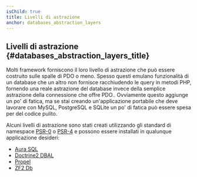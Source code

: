 ```yaml
---
isChild: true
title: Livelli di astrazione
anchor: databases_abstraction_layers
---
```


## Livelli di astrazione {#databases_abstraction_layers_title}

Molti framework forniscono il loro livello di astrazione che può essere costruito sulle spalle di PDO o meno. Spesso
questi emulano funzionalità di un database che un altro non fornisce racchiudendo le query in metodi PHP, fornendo una
reale astrazione del database invece della semplice astrazione della connessione che offre PDO.. Ovviamente questo
aggiunge un po' di fatica, ma se stai creando un'applicazione portabile che deve lavorare con MySQL, PostgreSQL e SQLite
un po' di fatica può essere spesa per del codice pulito.

Alcuni livelli di astrazione sono stati creati utilizzando gli standard di namespace [PSR-0][psr0] o [PSR-4][psr4] e
possono essere installati in qualunque applicazione desideri:

* [Aura SQL][6]
* [Doctrine2 DBAL][2]
* [Propel][7]
* [ZF2 Db][4]

[1]: http://www.php.net/manual/it/book.pdo.php
[2]: http://www.doctrine-project.org/projects/dbal.html
[4]: http://packages.zendframework.com/docs/latest/manual/it/index.html#zend-db
[6]: https://github.com/auraphp/Aura.Sql
[7]: http://propelorm.org/

[psr0]: https://github.com/php-fig/fig-standards/blob/master/accepted/PSR-0.md
[psr4]: https://github.com/php-fig/fig-standards/blob/master/accepted/PSR-4-autoloader.md
